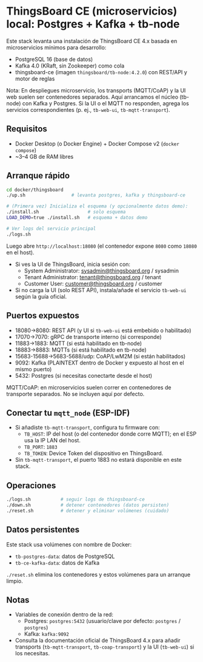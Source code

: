 # ThingsBoard CE (microservicios) local: Postgres + Kafka + tb-node

Este stack levanta una instalación de ThingsBoard CE 4.x basada en microservicios mínimos para desarrollo:
- PostgreSQL 16 (base de datos)
- Kafka 4.0 (KRaft, sin Zookeeper) como cola
- thingsboard-ce (imagen `thingsboard/tb-node:4.2.0`) con REST/API y motor de reglas

Nota: En despliegues microservicio, los transports (MQTT/CoAP) y la UI web suelen ser contenedores separados. Aquí arrancamos el núcleo (tb-node) con Kafka y Postgres. Si la UI o el MQTT no responden, agrega los servicios correspondientes (p. ej., `tb-web-ui`, `tb-mqtt-transport`).

## Requisitos
- Docker Desktop (o Docker Engine) + Docker Compose v2 (`docker compose`)
- ~3–4 GB de RAM libres

## Arranque rápido
```bash
cd docker/thingsboard
./up.sh                 # levanta postgres, kafka y thingsboard-ce

# (Primera vez) Inicializa el esquema (y opcionalmente datos demo):
./install.sh                  # solo esquema
LOAD_DEMO=true ./install.sh   # esquema + datos demo

# Ver logs del servicio principal
./logs.sh
```

Luego abre `http://localhost:18080` (el contenedor expone `8080` como `18080` en el host).
- Si ves la UI de ThingsBoard, inicia sesión con:
   - System Administrator: sysadmin@thingsboard.org / sysadmin
   - Tenant Administrator: tenant@thingsboard.org / tenant
   - Customer User: customer@thingsboard.org / customer
- Si no carga la UI (solo REST API), instala/añade el servicio `tb-web-ui` según la guía oficial.

## Puertos expuestos
- 18080->8080: REST API (y UI si `tb-web-ui` está embebido o habilitado)
- 17070->7070: gRPC de transporte interno (si corresponde)
- 11883->1883: MQTT (si está habilitado en tb-node)
- 18883->8883: MQTTs (si está habilitado en tb-node)
- 15683-15688->5683-5688/udp: CoAP/LwM2M (si están habilitados)
- 9092: Kafka (PLAINTEXT dentro de Docker y expuesto al host en el mismo puerto)
- 5432: Postgres (si necesitas conectarte desde el host)

MQTT/CoAP: en microservicios suelen correr en contenedores de transporte separados. No se incluyen aquí por defecto.

## Conectar tu `mqtt_node` (ESP-IDF)
- Si añadiste `tb-mqtt-transport`, configura tu firmware con:
   - `TB_HOST`: IP del host (o del contenedor donde corre MQTT); en el ESP usa la IP LAN del host.
   - `TB_PORT`: `1883`
   - `TB_TOKEN`: Device Token del dispositivo en ThingsBoard.
- Sin `tb-mqtt-transport`, el puerto 1883 no estará disponible en este stack.

## Operaciones
```bash
./logs.sh           # seguir logs de thingsboard-ce
./down.sh           # detener contenedores (datos persisten)
./reset.sh          # detener y eliminar volúmenes (cuidado)
```

## Datos persistentes
Este stack usa volúmenes con nombre de Docker:
- `tb-postgres-data`: datos de PostgreSQL
- `tb-ce-kafka-data`: datos de Kafka

`./reset.sh` elimina los contenedores y estos volúmenes para un arranque limpio.

## Notas
- Variables de conexión dentro de la red:
   - Postgres: `postgres:5432` (usuario/clave por defecto: `postgres` / `postgres`)
   - Kafka: `kafka:9092`
- Consulta la documentación oficial de ThingsBoard 4.x para añadir transports (`tb-mqtt-transport`, `tb-coap-transport`) y la UI (`tb-web-ui`) si los necesitas.
